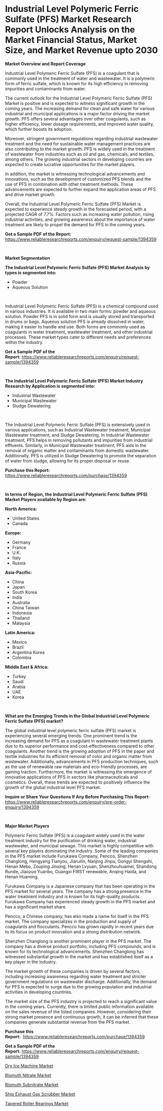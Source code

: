 <p><h1>Industrial Level Polymeric Ferric Sulfate (PFS) Market Research Report Unlocks Analysis on the Market Financial Status, Market Size, and Market Revenue upto 2030</h1></p><p><strong>Market Overview and Report Coverage</strong></p>
<p><p>Industrial Level Polymeric Ferric Sulfate (PFS) is a coagulant that is commonly used in the treatment of water and wastewater. It is a polymeric form of ferric sulfate, which is known for its high efficiency in removing impurities and contaminants from water.</p><p>The current outlook for the Industrial Level Polymeric Ferric Sulfate (PFS) Market is positive and is expected to witness significant growth in the coming years. The increasing demand for clean and safe water for various industrial and municipal applications is a major factor driving the market growth. PFS offers several advantages over other coagulants, such as higher efficiency, lower dosage requirements, and improved water quality, which further boosts its adoption.</p><p>Moreover, stringent government regulations regarding industrial wastewater treatment and the need for sustainable water management practices are also contributing to the market growth. PFS is widely used in the treatment of wastewater from industries such as oil and gas, chemicals, and textiles, among others. The growing industrial sectors in developing countries are expected to create lucrative opportunities for the market players.</p><p>In addition, the market is witnessing technological advancements and innovations, such as the development of customized PFS blends and the use of PFS in combination with other treatment methods. These advancements are expected to further expand the application areas of PFS and drive market growth.</p><p>Overall, the Industrial Level Polymeric Ferric Sulfate (PFS) Market is expected to experience steady growth in the forecasted period, with a projected CAGR of 7.7%. Factors such as increasing water pollution, rising industrial activities, and growing awareness about the importance of water treatment are likely to propel the demand for PFS in the coming years.</p></p>
<p><strong>Get a Sample PDF of the Report:</strong> <a href="https://www.reliableresearchreports.com/enquiry/request-sample/1394359">https://www.reliableresearchreports.com/enquiry/request-sample/1394359</a></p>
<p>&nbsp;</p>
<p><strong>Market Segmentation</strong></p>
<p><strong>The Industrial Level Polymeric Ferric Sulfate (PFS) Market Analysis by types is segmented into:</strong></p>
<p><ul><li>Powder</li><li>Aqueous Solution</li></ul></p>
<p>&nbsp;</p>
<p><p>Industrial Level Polymeric Ferric Sulfate (PFS) is a chemical compound used in various industries. It is available in two main forms: powder and aqueous solution. Powder PFS is in solid form and is usually stored and transported in drums or bags. Aqueous solution PFS is already dissolved in water, making it easier to handle and use. Both forms are commonly used as coagulants in water treatment, wastewater treatment, and other industrial processes. These market types cater to different needs and preferences within the industry.</p></p>
<p><strong>Get a Sample PDF of the Report:</strong>&nbsp;<a href="https://www.reliableresearchreports.com/enquiry/request-sample/1394359">https://www.reliableresearchreports.com/enquiry/request-sample/1394359</a></p>
<p>&nbsp;</p>
<p><strong>The Industrial Level Polymeric Ferric Sulfate (PFS) Market Industry Research by Application is segmented into:</strong></p>
<p><ul><li>Industrial Wastewater</li><li>Municipal Wastewater</li><li>Sludge Dewatering</li></ul></p>
<p>&nbsp;</p>
<p><p>The Industrial Level Polymeric Ferric Sulfate (PFS) is extensively used in various applications, such as Industrial Wastewater treatment, Municipal Wastewater treatment, and Sludge Dewatering. In Industrial Wastewater treatment, PFS helps in removing pollutants and impurities from industrial effluents. Similarly, in Municipal Wastewater treatment, PFS aids in the removal of organic matter and contaminants from domestic wastewater. Additionally, PFS is utilized in Sludge Dewatering to promote the separation of water from sludge, allowing for its proper disposal or reuse.</p></p>
<p><strong>Purchase this Report:</strong>&nbsp; <a href="https://www.reliableresearchreports.com/purchase/1394359">https://www.reliableresearchreports.com/purchase/1394359</a></p>
<p>&nbsp;</p>
<p><strong>In terms of Region, the Industrial Level Polymeric Ferric Sulfate (PFS) Market Players available by Region are:</strong></p>
<p>
    <p> <strong> North America: </strong>
        <ul>
            <li>United States</li>
            <li>Canada</li>
        </ul>
        </p> 
    <p> <strong> Europe: </strong>
        <ul>
            <li>Germany</li>
            <li>France</li>
            <li>U.K.</li>
            <li>Italy</li>
            <li>Russia</li>
        </ul>
        </p> 
    <p> <strong> Asia-Pacific: </strong>
        <ul>
            <li>China</li>
            <li>Japan</li>
            <li>South Korea</li>
            <li>India</li>
            <li>Australia</li>
            <li>China Taiwan</li>
            <li>Indonesia</li>
            <li>Thailand</li>
            <li>Malaysia</li>
        </ul>
        </p> 
    <p> <strong> Latin America: </strong>
        <ul>
            <li>Mexico</li>
            <li>Brazil</li>
            <li>Argentina Korea</li>
            <li>Colombia</li>
        </ul>
        </p> 
    <p> <strong> Middle East & Africa: </strong>
        <ul>
            <li>Turkey</li>
            <li>Saudi</li>
            <li>Arabia</li>
            <li>UAE</li>
            <li>Korea</li>
        </ul>
    </p>
    </p>
<p>&nbsp;</p>
<p><strong>What are the Emerging Trends in the Global Industrial Level Polymeric Ferric Sulfate (PFS) market?</strong></p>
<p><p>The global industrial level polymeric ferric sulfate (PFS) market is experiencing several emerging trends. One prominent trend is the increasing demand for PFS as a coagulant in wastewater treatment plants due to its superior performance and cost-effectiveness compared to other coagulants. Another trend is the growing adoption of PFS in the paper and textile industries for its efficient removal of color and organic matter from wastewater. Additionally, advancements in PFS production techniques, such as the use of renewable raw materials and eco-friendly processes, are gaining traction. Furthermore, the market is witnessing the emergence of innovative applications of PFS in sectors like pharmaceuticals and cosmetics. Overall, these trends are expected to positively influence the growth of the global industrial level PFS market.</p></p>
<p><strong>Inquire or Share Your Questions If Any Before Purchasing This Report</strong>- <a href="https://www.reliableresearchreports.com/enquiry/pre-order-enquiry/1394359">https://www.reliableresearchreports.com/enquiry/pre-order-enquiry/1394359</a></p>
<p>&nbsp;</p>
<p><strong>Major Market Players</strong></p>
<p><p>Polymeric Ferric Sulfate (PFS) is a coagulant widely used in the water treatment industry for the purification of drinking water, industrial wastewater, and municipal sewage. This market is highly competitive with several key players dominating the industry. Some of the leading companies in the PFS market include Furukawa Company, Pencco, Shenzhen Changlong, Hengyang Tianyou, Jiaruilin, Nanjing Jinpu, Gongyi Shengshi, Henan Mebo, Zouping Jinxing, Henan Lvyuan, Shenzhouhuamei, Shandong Runde, Jiaozuo Yuanbo, Guangxi FIRST renewable, Anqing Haida, and Henan Huaming.</p><p>Furukawa Company is a Japanese company that has been operating in the PFS market for several years. The company has a strong presence in the water treatment industry and is known for its high-quality products. Furukawa Company has experienced steady growth in the PFS market and has a significant market share.</p><p>Pencco, a Chinese company, has also made a name for itself in the PFS market. The company specializes in the production and supply of coagulants and flocculants. Pencco has grown rapidly in recent years due to its focus on product innovation and a strong distribution network.</p><p>Shenzhen Changlong is another prominent player in the PFS market. The company has a diverse product portfolio, including PFS compounds, and is known for its technological advancements. Shenzhen Changlong has witnessed substantial growth in the market and has established itself as a key player in the industry.</p><p>The market growth of these companies is driven by several factors, including increasing awareness regarding water treatment and stricter government regulations on wastewater discharge. Additionally, the demand for PFS is expected to surge due to the growing population and industrial activities in developing countries.</p><p>The market size of the PFS industry is projected to reach a significant value in the coming years. Currently, there is limited public information available on the sales revenue of the listed companies. However, considering their strong market presence and continuous growth, it can be inferred that these companies generate substantial revenue from the PFS market.</p></p>
<p><strong>Purchase this Report:</strong>&nbsp;&nbsp;<a href="https://www.reliableresearchreports.com/purchase/1394359">https://www.reliableresearchreports.com/purchase/1394359</a></p>
<p></p>
<p><strong>Get a Sample PDF of the Report:</strong>&nbsp;<a href="https://www.reliableresearchreports.com/enquiry/request-sample/1394359">https://www.reliableresearchreports.com/enquiry/request-sample/1394359</a></p>
<p><p><a href="https://www.linkedin.com/pulse/dry-ice-machine-market-insights-players-forecast-till-kgrze/">Dry Ice Machine Market</a></p><p><a href="https://medium.com/@ikeschumm/bismuth-nitrate-market-size-growth-forecast-2023-2030-4e277e5a61f0">Bismuth Nitrate Market</a></p><p><a href="https://medium.com/@mayekuhic/bismuth-subnitrate-market-size-growth-forecast-2023-2030-45a026e89367">Bismuth Subnitrate Market</a></p><p><a href="https://www.linkedin.com/pulse/ship-exhaust-gas-scrubber-market-size-growth-forecast-eoqqe/">Ship Exhaust Gas Scrubber Market</a></p><p><a href="https://www.linkedin.com/pulse/tapered-roller-bearings-market-size-share-global-analysis-snnee/">Tapered Roller Bearings Market</a></p></p>